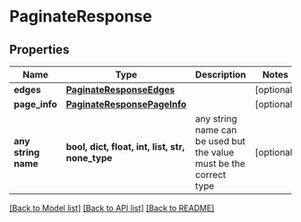 # PaginateResponse


## Properties
Name | Type | Description | Notes
------------ | ------------- | ------------- | -------------
**edges** | [**PaginateResponseEdges**](PaginateResponseEdges.md) |  | [optional] 
**page_info** | [**PaginateResponsePageInfo**](PaginateResponsePageInfo.md) |  | [optional] 
**any string name** | **bool, dict, float, int, list, str, none_type** | any string name can be used but the value must be the correct type | [optional]

[[Back to Model list]](../README.md#documentation-for-models) [[Back to API list]](../README.md#documentation-for-api-endpoints) [[Back to README]](../README.md)


